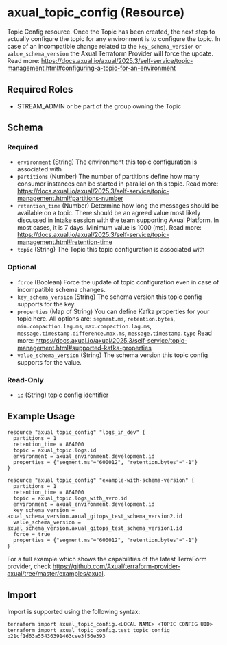 # axual_topic_config (Resource)

Topic Config resource. Once the Topic has been created, the next step to actually configure the topic for any environment is to configure the topic. In case of an incompatible change related to the `key_schema_version` or `value_schema_version` the Axual Terraform Provider will force the update. Read more: https://docs.axual.io/axual/2025.3/self-service/topic-management.html#configuring-a-topic-for-an-environment

## Required Roles
- STREAM_ADMIN or be part of the group owning the Topic

<!-- schema generated by tfplugindocs -->
## Schema

### Required

- `environment` (String) The environment this topic configuration is associated with
- `partitions` (Number) The number of partitions define how many consumer instances can be started in parallel on this topic. Read more: https://docs.axual.io/axual/2025.3/self-service/topic-management.html#partitions-number
- `retention_time` (Number) Determine how long the messages should be available on a topic. There should be an agreed value most likely discussed in Intake session with the team supporting Axual Platform. In most cases, it is 7 days. Minimum value is 1000 (ms). Read more: https://docs.axual.io/axual/2025.3/self-service/topic-management.html#retention-time
- `topic` (String) The Topic this topic configuration is associated with

### Optional

- `force` (Boolean) Force the update of topic configuration even in case of incompatible schema changes.
- `key_schema_version` (String) The schema version this topic config supports for the key.
- `properties` (Map of String) You can define Kafka properties for your topic here. All options are: `segment.ms`, `retention.bytes`, `min.compaction.lag.ms`, `max.compaction.lag.ms`, `message.timestamp.difference.max.ms`, `message.timestamp.type` Read more: https://docs.axual.io/axual/2025.3/self-service/topic-management.html#supported-kafka-properties
- `value_schema_version` (String) The schema version this topic config supports for the value.

### Read-Only

- `id` (String) topic config identifier

## Example Usage

```hcl
resource "axual_topic_config" "logs_in_dev" {
  partitions = 1
  retention_time = 864000
  topic = axual_topic.logs.id
  environment = axual_environment.development.id
  properties = {"segment.ms"="600012", "retention.bytes"="-1"}
}

resource "axual_topic_config" "example-with-schema-version" {
  partitions = 1
  retention_time = 864000
  topic = axual_topic.logs_with_avro.id
  environment = axual_environment.development.id
  key_schema_version = axual_schema_version.axual_gitops_test_schema_version2.id
  value_schema_version = axual_schema_version.axual_gitops_test_schema_version1.id
  force = true
  properties = {"segment.ms"="600012", "retention.bytes"="-1"}
}
```

For a full example which shows the capabilities of the latest TerraForm provider, check https://github.com/Axual/terraform-provider-axual/tree/master/examples/axual.

## Import

Import is supported using the following syntax:

```shell
terraform import axual_topic_config.<LOCAL NAME> <TOPIC CONFIG UID>
terraform import axual_topic_config.test_topic_config b21cf1d63a55436391463cee3f56e393
```